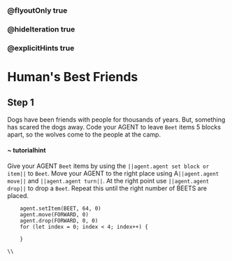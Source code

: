 ### @flyoutOnly true
### @hideIteration true
### @explicitHints true

# Human's Best Friends

## Step 1
Dogs have been friends with people for thousands of years. But, something has scared the dogs away. Code your AGENT to leave ``Beet`` items 5 blocks apart, so the wolves come to the people at the camp.

#### ~ tutorialhint 
Give your AGENT ``Beet`` items by using the ``||agent.agent set block or item||`` to ``Beet``. Move your AGENT to the right place using A``||agent.agent move||`` and ``||agent.agent turn||``. At the right point use ``||agent.agent drop||`` to drop a ``Beet``. Repeat this until the right number of BEETS are placed.

```ghost
    agent.setItem(BEET, 64, 0)
    agent.move(FORWARD, 0)
    agent.drop(FORWARD, 0, 0)
    for (let index = 0; index < 4; index++) {
    	
    }
```
```template
\\
```
```package
```
